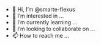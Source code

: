 - 👋 Hi, I’m @smarte-flexus
- 👀 I’m interested in ...
- 🌱 I’m currently learning ...
- 💞️ I’m looking to collaborate on ...
- 📫 How to reach me ...

<!---
smarte-flexus/smarte-flexus is a ✨ special ✨ repository because its `README.md` (this file) appears on your GitHub profile.
You can click the Preview link to take a look at your changes.
--->
